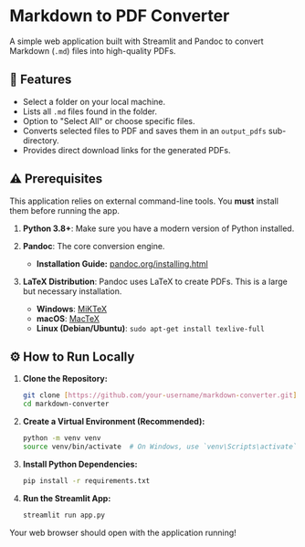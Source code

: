 # Markdown to PDF Converter

A simple web application built with Streamlit and Pandoc to convert Markdown (`.md`) files into high-quality PDFs.

## 🚀 Features

-   Select a folder on your local machine.
-   Lists all `.md` files found in the folder.
-   Option to "Select All" or choose specific files.
-   Converts selected files to PDF and saves them in an `output_pdfs` sub-directory.
-   Provides direct download links for the generated PDFs.

## ⚠️ Prerequisites

This application relies on external command-line tools. You **must** install them before running the app.

1.  **Python 3.8+**: Make sure you have a modern version of Python installed.

2.  **Pandoc**: The core conversion engine.
    -   **Installation Guide:** [pandoc.org/installing.html](https://pandoc.org/installing.html)

3.  **LaTeX Distribution**: Pandoc uses LaTeX to create PDFs. This is a large but necessary installation.
    -   **Windows**: [MiKTeX](https://miktex.org/download)
    -   **macOS**: [MacTeX](https://www.tug.org/mactex/)
    -   **Linux (Debian/Ubuntu)**: `sudo apt-get install texlive-full`

## ⚙️ How to Run Locally

1.  **Clone the Repository:**
    ```bash
    git clone [https://github.com/your-username/markdown-converter.git](https://github.com/your-username/markdown-converter.git)
    cd markdown-converter
    ```

2.  **Create a Virtual Environment (Recommended):**
    ```bash
    python -m venv venv
    source venv/bin/activate  # On Windows, use `venv\Scripts\activate`
    ```

3.  **Install Python Dependencies:**
    ```bash
    pip install -r requirements.txt
    ```

4.  **Run the Streamlit App:**
    ```bash
    streamlit run app.py
    ```

Your web browser should open with the application running!
